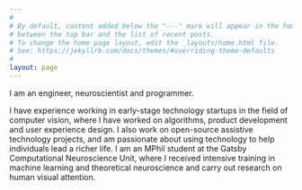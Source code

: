 ```yaml
---
#
# By default, content added below the "---" mark will appear in the home page
# between the top bar and the list of recent posts.
# To change the home page layout, edit the _layouts/home.html file.
# See: https://jekyllrb.com/docs/themes/#overriding-theme-defaults
#
layout: page
---
```


I am an engineer, neuroscientist and programmer. 

I have experience working in early-stage technology startups in the field of computer vision, where I have worked on algorithms, product development and user experience design. I also work on open-source assistive technology projects, and am passionate about using technology to help individuals lead a richer life. I am an MPhil student at the Gatsby Computational Neuroscience Unit, where I received intensive training in machine learning and theoretical neuroscience and carry out research on human visual attention. 


